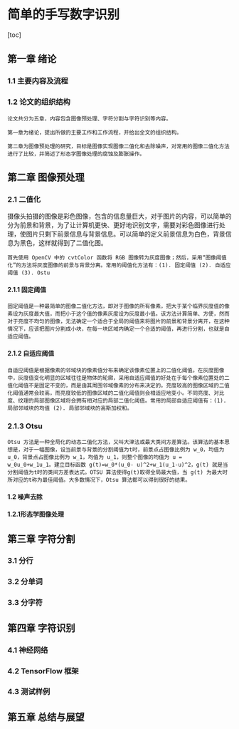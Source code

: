 # 简单的手写数字识别

 [toc]

## 第一章 绪论

### 1.1 主要内容及流程

### 1.2 论文的组织结构

	论文共分为五章，内容包含图像预处理、字符分割与字符识别等内容。

	第一章为绪论，提出所做的主要工作和工作流程，并给出全文的组织结构。

	第二章为图像预处理的研究，目标是图像实现图像二值化和去除噪声，对常用的图像二值化方法进行了比较，并简述了形态学图像处理的腐蚀及膨胀操作。

## 第二章 图像预处理

### 2.1 二值化
  
  摄像头拍摄的图像是彩色图像，包含的信息量巨大，对于图片的内容，可以简单的分为前景和背景，为了让计算机更快、更好地识别文字，需要对彩色图像进行处理，使图片只剩下前景信息与背景信息。可以简单的定义前景信息为白色，背景信息为黑色，这样就得到了二值化图。

	首先使用 OpenCV 中的 cvtColor 函数将 RGB 图像转为灰度图像；然后，采用“图像阈值化”的方法将灰度图像的前景与背景分离。常用的阈值化方法有：(1). 固定阈值 (2). 自适应阈值 (3). Ostu
  
#### 2.1.1 固定阈值

	固定阈值是一种最简单的图像二值化方法，即对于图像的所有像素，把大于某个临界灰度值的像素设为灰度最大值，而把小于这个值的像素灰度设为灰度最小值。该方法计算简单、方便，然而对于亮度不均匀的图像，无法确定一个适合于全局的阈值来将图片的前景和背景分离开，在这种情况下，应该把图片分割成小块，在每一块区域内确定一个合适的阈值，再进行分割，也就是自适应阈值。

#### 2.1.2 自适应阈值

	自适应阈值是根据像素的邻域块的像素值分布来确定该像素位置上的二值化阈值。在灰度图像中，灰度值变化明显的区域往往是物体的轮廓，采用自适应阈值的好处在于每个像素位置处的二值化阈值不是固定不变的，而是由其周围邻域像素的分布来决定的。亮度较高的图像区域的二值化阈值通常会较高，而亮度较低的图像区域的二值化阈值则会相适应地变小。不同亮度、对比度、纹理的局部图像区域将会拥有相对应的局部二值化阈值。常用的局部自适应阈值有：(1). 局部邻域块的均值 (2). 局部邻域块的高斯加权和。



### 2.1.3 Otsu

	Otsu 方法是一种全局化的动态二值化方法，又叫大津法或最大类间方差算法。该算法的基本思想是，对于一幅图像，设当前景与背景的分割阈值为t时，前景点占图像比例为 w_0，均值为 u_0，背景点占图像比例为 w_1，均值为 u_1，则整个图像的均值为 u = w_0u_0+w_1u_1。建立目标函数 g(t)=w_0*(u_0- u)^2+w_1(u_1-u)^2，g(t) 就是当分割阈值为t时的类间方差表达式。OTSU 算法使得g(t)取得全局最大值，当 g(t) 为最大时所对应的t称为最佳阈值。大多数情况下，Otsu 算法都可以得到很好的结果。

#### 1.2 噪声去除

#### 1.2.1形态学图像处理



## 第三章 字符分割

### 3.1 分行

### 3.2 分单词

### 3.3 分字符



## 第四章 字符识别

### 4.1 神经网络

### 4.2 TensorFlow 框架

### 4.3 测试样例



## 第五章 总结与展望


